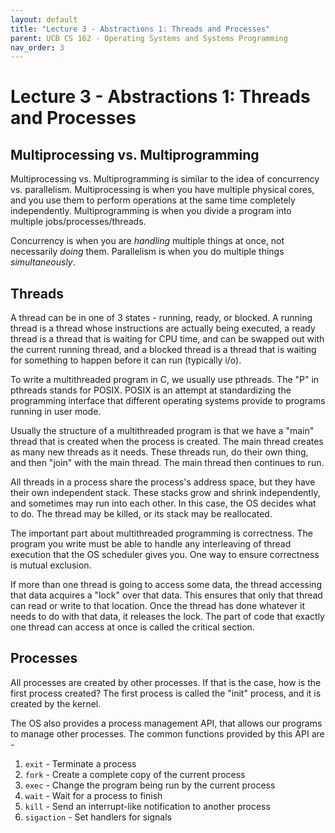 ```yaml
---
layout: default
title: "Lecture 3 - Abstractions 1: Threads and Processes"
parent: UCB CS 162 - Operating Systems and Systems Programming
nav_order: 3
---
```


# Lecture 3 - Abstractions 1: Threads and Processes

## Multiprocessing vs. Multiprogramming
Multiprocessing vs. Multiprogramming is similar to the idea of concurrency vs. parallelism.
Multiprocessing is when you have multiple physical cores, and you use them to perform
operations at the same time completely independently. Multiprogramming is when you divide
a program into multiple jobs/processes/threads.

Concurrency is when you are _handling_ multiple things at once, not necessarily _doing_
them. Parallelism is when you do multiple things _simultaneously_.

## Threads
A thread can be in one of 3 states - running, ready, or blocked. A running thread is a
thread whose instructions are actually being executed, a ready thread is a thread that is 
waiting for CPU time, and can be swapped out with the current running thread, and a blocked
thread is a thread that is waiting for something to happen before it can run (typically i/o).

To write a multithreaded program in C, we usually use pthreads. The "P" in pthreads stands
for POSIX. POSIX is an attempt at standardizing the programming interface that different
operating systems provide to programs running in user mode.

Usually the structure of a multithreaded program is that we have a "main" thread that
is created when the process is created. The main thread creates as many new threads as
it needs. These threads run, do their own thing, and then "join" with the main thread.
The main thread then continues to run.

All threads in a process share the process's address space, but they have their own independent
stack. These stacks grow and shrink independently, and sometimes may run into each other.
In this case, the OS decides what to do. The thread may be killed, or its stack
may be reallocated.

The important part about multithreaded programming is correctness. The program
you write must be able to handle any interleaving of thread execution that the
OS scheduler gives you. One way to ensure correctness is mutual exclusion.

If more than one thread is going to access some data, the thread accessing that
data acquires a "lock" over that data. This ensures that only that thread can read
or write to that location. Once the thread has done whatever it needs to do with
that data, it releases the lock. The part of code that exactly one thread can
access at once is called the critical section.

## Processes
All processes are created by other processes. If that is the case, how is the first
process created? The first process is called the "init" process, and it is created
by the kernel.

The OS also provides a process management API, that allows our programs to manage
other processes. The common functions provided by this API are -

1. `exit` - Terminate a process
2. `fork` - Create a complete copy of the current process
3. `exec` - Change the program being run by the current process
4. `wait` - Wait for a process to finish
5. `kill` - Send an interrupt-like notification to another process
6. `sigaction` - Set handlers for signals
